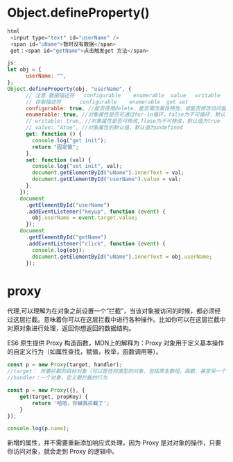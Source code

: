 #  Object.defineProperty()

```js
html
 <input type="text" id="userName" />
 <span id="uName">暂时没有数据</span>
 get：<span id="getName">点击触发get 方法</span>

js:
let obj = {
      userName: "",
};
Object.defineProperty(obj, "userName", {
      // 注意 数据描述符	configurable	enumerable	value	writable
      // 存取描述符  	configurable	enumerable	get	set
      configurable: true, //能否使用delete、能否需改属性特性、或能否修改访问器属性、，false为不可重新定义，默认值为true
      enumerable: true, //对象属性是否可通过for-in循环，false为不可循环，默认值为true
      // writable: true, //对象属性是否可修改,flase为不可修改，默认值为true
      // value: "Atoe", //对象属性的默认值，默认值为undefined
      get: function () {
        console.log("get init");
        return "固定值";
      },
      set: function (val) {
        console.log("set init", val);
        document.getElementById("uName").innerText = val;
        document.getElementById("userName").value = val;
      },
    });
    document
      .getElementById("userName")
      .addEventListener("keyup", function (event) {
        obj.userName = event.target.value;
      });
    document
      .getElementById("getName")
      .addEventListener("click", function (event) {
        console.log(obj);
        document.getElementById("uName").innerText = obj.userName;
      });
```



# proxy

代理,可以理解为在对象之前设置一个“拦截”，当该对象被访问的时候，都必须经过这层拦截。意味着你可以在这层拦截中进行各种操作。比如你可以在这层拦截中对原对象进行处理，返回你想返回的数据结构。

ES6 原生提供 Proxy 构造函数，MDN上的解释为：Proxy 对象用于定义基本操作的自定义行为（如属性查找，赋值，枚举，函数调用等）。

```js
const p = new Proxy(target, handler);
//target： 所要拦截的目标对象（可以是任何类型的对象，包括原生数组，函数，甚至另一个代理）
//handler：一个对象，定义要拦截的行为

const p = new Proxy({}, {
    get(target, propKey) {
        return '哈哈，你被我拦截了';
    }
});

console.log(p.name);
```

新增的属性，并不需要重新添加响应式处理，因为 Proxy 是对对象的操作，只要你访问对象，就会走到 Proxy 的逻辑中。
